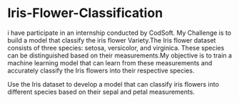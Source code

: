 # Iris-Flower-Classification

i have participate in an internship conducted by CodSoft. My Challenge is to build a model that classify the iris flower Variety.The Iris flower dataset consists of three species: setosa, versicolor, and virginica. These species can be distinguished based on their measurements.My objective is to train a machine learning model that can learn from these measurements and accurately classify the Iris flowers into their respective species.

Use the Iris dataset to develop a model that can classify iris flowers into different species based on their sepal and petal measurements.
